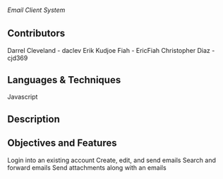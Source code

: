 ###### Email Client System ######

## Contributors
Darrel Cleveland - daclev
Erik Kudjoe Fiah - EricFiah
Christopher Diaz - cjd369

## Languages & Techniques
Javascript

## Description


## Objectives and Features
Login into an existing account
Create, edit, and send emails
Search and forward emails
Send attachments along with an emails
